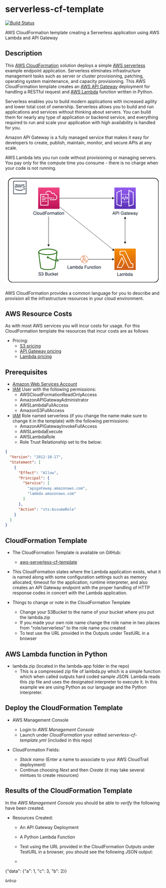 # serverless-cf-template
[![Build Status](https://travis-ci.org/getcft/aws-serverless-cf-template.svg?branch=master)](https://travis-ci.org/getcft/aws-serverless-cf-template)

AWS CloudFormation template creating a Serverless application using AWS Lambda and API Gateway

## Description

This <a href="https://aws.amazon.com/cloudformation/" target="_blank">AWS CloudFormation</a> solution deploys a simple <a href="https://aws.amazon.com/serverless/" target="_blank"> AWS serverless</a> example endpoint application. Serverless eliminates infrastructure management tasks such as server or cluster provisioning, patching, operating system maintenance, and capacity provisioning. This AWS CloudFormation template creates an <a href="https://aws.amazon.com/api-gateway/" target="_blank">AWS API Gateway</a> deployment for handling a RESTful request and <a href="https://aws.amazon.com/lambda/" target="_blank">AWS Lambda</a> function written in Python.

Serverless enables you to build modern applications with increased agility and lower total cost of ownership. Serverless allows you to build and run applications and services without thinking about servers. You can build them for nearly any type of application or backend service, and everything required to run and scale your application with high availability is handled for you.

Amazon API Gateway is a fully managed service that makes it easy for developers to create, publish, maintain, monitor, and secure APIs at any scale.

AWS Lambda lets you run code without provisioning or managing servers. You pay only for the compute time you consume - there is no charge when your code is not running.

<img src="serverless-cft.png" alt="AWS Serverless" />

AWS CloudFormation provides a common language for you to describe and provision all the infrastructure resources in your cloud environment.

## AWS Resource Costs

As with most AWS services you will incur costs for usage. For this CloudFormation template the resources that incur costs are as follows

* Pricing:
  * <a href="https://aws.amazon.com/s3/pricing/" target="_blank">S3 pricing</a>
  * <a href="https://aws.amazon.com/api-gateway/pricing/" target="_blank">API Gateway pricing</a>
  * <a href="https://aws.amazon.com/lambda/pricing/" target="_blank">Lambda pricing</a>

## Prerequisites

* <a href="https://aws.amazon.com" target="_blank"> Amazon Web Services Account</a>
* <a href="https://aws.amazon.com/iam/" target="_blank">IAM</a> User with the following permissions:
  * AWSCloudFormationReadOnlyAccess
  * AmazonAPIGatewayAdministrator
  * AWSLambdaFullAccess
  * AmazonS3FullAccess
* <a href="https://aws.amazon.com/iam/" target="_blank">IAM</a> Role named serverless (if you change the name make sure to change it in the template) with the following permissions:
  * AmazonAPIGatewayInvokeFullAccess
  * AWSLambdaExecute
  * AWSLambdaRole
  * Role Trust Relationship set to the below:
```json
{
  "Version": "2012-10-17",
  "Statement": [
    {
      "Effect": "Allow",
      "Principal": {
        "Service": [
          "apigateway.amazonaws.com",
          "lambda.amazonaws.com"
        ]
      },
      "Action": "sts:AssumeRole"
    }
  ]
}
```

## CloudFormation Template

* The CloudFormation Template is available on GitHub:
   * <a href="https://github.com/getcft/aws-serverless-cf-template" target="_blank">aws-serverless-cf-template</a>

* This CloudFormation states where the Lambda application exists, what it is named along with some configuration settings such as memory allocated, timeout for the application, runtime interpreter, and also creates an API Gateway endpoint with the proper handling of HTTP response codes in concert with the Lambda application.

* Things to change or note in the CloudFormation Template
  * Change your S3Bucket to the name of your bucket where you put the lambda.zip
  * If you made your own role name change the role name in two places from "role/serverless" to the role name you created
  * To test use the URL provided in the Outputs under TestURL in a browser

## AWS Lambda function in Python

* lambda.zip (located in the lambda-app folder in the repo)
  * This is a compressed zip file of lambda.py which is a simple function which when called outputs hard coded sample JSON. Lambda reads this zip file and uses the designated interpreter to execute it. In this example we are using Python as our language and the Python interpreter.


## Deploy the CloudFormation Template

* AWS Management Console

   * Login to *AWS Management Console*
   * Launch under *CloudFormation* your edited *serverless-cf-template.yml* (included in this repo)

* CloudFormation Fields:

   * *Stack name* (Enter a name to associate to your AWS CloudTrail deployment)
   * Continue choosing *Next* and then *Create* (it may take several mintues to create resources)

## Results of the CloudFormation Template

In the *AWS Management Console* you should be able to *verify* the following have been created.

* Resources Created:
   * An API Gateway Deployment
   * A Python Lambda Function
   * Test using the URL provided in the CloudFormation Outputs under TestURL in a browser, you should see the following JSON output:

    * ```json
{"data": {"a": 1, "c": 3, "b": 2}}
```
&nbsp
